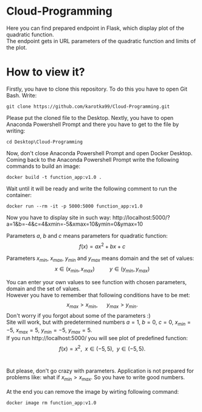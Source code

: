 # Cloud-Programming

Here you can find prepared endpoint in Flask, which display plot of the quadratic function.\
The endpoint gets in URL parameters of the quadratic function and limits of the plot. 

# How to view it?

Firstly, you have to clone this repository. To do this you have to open Git Bash. Write:
```
git clone https://github.com/karotka99/Cloud-Programming.git
```
Please put the cloned file to the Desktop.
Nextly, you have to open Anaconda Powershell Prompt and there you have to get to the file by writing:
```
cd Desktop\Cloud-Programming
```
Now, don't close Anaconda Powershell Prompt and open Docker Desktop. Coming back to the Anaconda Powershell Prompt write the following commands to build an image:

```
docker build -t function_app:v1.0 . 
 ```
 Wait until it will be ready and write the following comment to run the container:
 ```
 docker run --rm -it -p 5000:5000 function_app:v1.0
 ```
 
Now you have to display site in such way:
http://localhost:5000/?a=1&b=-4&c=4&xmin=-5&xmax=10&ymin=0&ymax=10


Parameters $a$, $b$ and $c$ means parameters for quadratic function: 
$$f(x)=ax^2+bx+c$$

Parameters $x_{min}$, $x_{max}$, $y_{min}$ and $y_{max}$ means domain and the set of values:
$$x \in (x_{min},x_{max}) ~~~~~~~~~~y \in (y_{min},y_{max})$$

You can enter your own values to see function with chosen parameters, domain and the set of values.\
However you have to remember that following conditions have to be met:
$$x_{max} > x_{min},~~~~~~ y_{max} > y_{min}.$$
Don't worry if you forgot about some of the parameters :) \
Site will work, but with predetermined numbers $a=1$, $b=0$, $c=0$, $x_{min}=-5$, $x_{max}=5$, $y_{min}=-5$, $y_{max}=5$.\
If you run http://localhost:5000/ you will see plot of predefined function:
$$f(x)=x^2, ~~ x\in (-5,5), ~~ y \in (-5,5).$$
\
\
But please, don't go crazy with parameters. Application is not prepared for problems like: what if $x_{min}> x_{max}$. So you have to write good numbers.
\
\
At the end you can remove the image by wirting following command:
```
docker image rm function_app:v1.0
```
